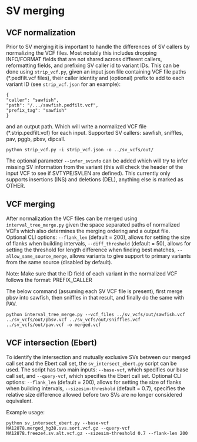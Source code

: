 # SV merging

## VCF normalization

Prior to SV merging it is important to handle the differences of SV callers by normalizing the VCF files. Most notably this includes dropping INFO/FORMAT fields that are not shared across different callers, reformatting fields, and prefixing SV caller id to variant IDs. This can be done using `strip_vcf.py`, given an input json file containing VCF file paths (*.pedfilt.vcf files), their caller identity and (optional) prefix to add to each variant ID (see `strip_vcf.json` for an example):

```
{
"caller": "sawfish",
"path": "/.../sawfish.pedfilt.vcf",
"prefix_tag": "sawfish"
}
```
and an output path. Which will write a normalized VCF file (*.strip.pedfilt.vcf) for each input. Supported SV callers: sawfish, sniffles, pav, pggb, pbsv, dipcall.

```
python strip_vcf.py -i strip_vcf.json -o ../sv_vcfs/out/
```

The optional parameter `--infer_svinfo` can be added which will try to infer missing SV information from the variant (this will check the header of the input VCF to see if SVTYPE/SVLEN are defined). This currently only supports insertions (INS) and deletions (DEL), anything else is marked as OTHER.

## VCF merging

After normalization the VCF files can be merged using `interval_tree_merge.py` given the space separated paths of normalized VCFs which also determines the merging ordering and a output file. Optional CLI options: `--flank_len` (default = 200), allows for setting the size of flanks when building intervals, `--diff_threshold` (default = 50), allows for setting the threshold for length difference when finding best matches, `--allow_same_source_merge`, allows variants to give support to primary variants from the same source (disabled by default).

Note: Make sure that the ID field of each variant in the normalized VCF follows the format: PREFIX_CALLER

The below command (assuming each SV VCF file is present), first merge pbsv into sawfish, then sniffles in that result, and finally do the same with PAV.

```
python interval_tree_merge.py --vcf_files ../sv_vcfs/out/sawfish.vcf ../sv_vcfs/out/pbsv.vcf ../sv_vcfs/out/sniffles.vcf ../sv_vcfs/out/pav.vcf -o merged.vcf 
```

## VCF intersection (Ebert)

To identify the intersection and mutually exclusive SVs between our merged call set and the Ebert call set, the `sv_intersect_ebert.py` script can be used. The script has two main inputs: `--base-vcf`, which specifies our base call set, and `--query-vcf`, which specifies the Ebert call set. Optional CLI options: `--flank_len` (default = 200), allows for setting the size of flanks when building intervals, `--sizesim-threshold` (default = 0.7), specifies the relative size difference allowed before two SVs are no longer considered equivalent.

Example usage:
```
python sv_intersect_ebert.py --base-vcf NA12878.merged_hg38.svs.sort.vcf.gz --query-vcf NA12878.freeze4.sv.alt.vcf.gz --sizesim-threshold 0.7 --flank-len 200
```